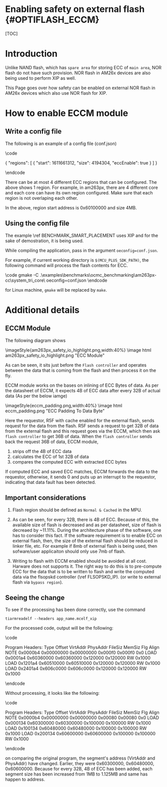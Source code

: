 # Enabling safety on external flash {#OPTIFLASH_ECCM}

[TOC]

# Introduction 

Unlike NAND flash, which has `spare area` for storing ECC of `main area`, NOR flash do not have such provision. NOR flash in AM26x devices are also being used to perform XIP as well. 

This Page goes over how safety can be enabled on external NOR flash in AM26x devices which also use NOR flash for XIP.

# How to enable ECCM module 

## Write a config file
The following is an example of a config file (conf.json)

\code 

{
    "regions": [
        {
            "start": 1611661312,
            "size": 4194304,
            "eccEnable": true
        }
    ]
}

\endcode 

There can be at most 4 different ECC regions that can be configured. The above shows 1 region. For example, in am263px, there are 4 different core and each core can have its own region configured. Make sure that each region is not overlaping each other.

In the above, region start address is 0x60100000 and size 4MB.

## Using the config file 

The example \ref BENCHMARK_SMART_PLACEMENT uses XIP and for the sake of demostration, it is being used. 

While compiling the application, pass in the argument `oeconfig=conf.json`. 

For example, if current working directory is `$(MCU_PLUS_SDK_PATH)`, the following command will process the flash contents for ECC.

\code
gmake -C .\examples\benchmarks\ocmc_benchmarking\am263px-cc\system_tri_core\ oeconfig=conf.json
\endcode 

for Linux machine, `gmake` will be replaced by `make`. 

# Additional details

## ECCM Module 

The following diagram shows 

\imageStyle{am263px_safety_io_highlight.png,width:40%}
\image html am263px_safety_io_highlight.png "ECC Module"

As can be seen, it sits just before the `Flash controller` and operates between the data that is coming from the flash and then process it on the fly. 

ECCM module works on the bases on inlining of ECC Bytes of data. As per the datasheet of ECCM, it expects 4B of ECC data after every 32B of actual data (As per the below iamge)

\imageStyle{eccm_padding.png,width:40%}
\image html eccm_padding.png "ECC Padding To Data Byte"

Here the requestor, R5F with cache enabled for the external flash, sends request for the data from the flash. R5F sends a request to get 32B of data from the external flash and this request goes via the ECCM, which then ask `flash controller` to get 36B of data. When the `flash controller` sends back the request 36B of data, ECCM module, 
1. strips off the 4B of ECC data 
2. calculates the ECC of 1st 32B of data
3. compares the computed ECC with extracted ECC bytes   

If computed ECC and saved ECC matches, ECCM forwards the data to the requestor, otherwise, it sends 0 and puts up an interrupt to the requestor, indicating that data fault has been detected.

## Important considerations 

1. Flash region should be defined as `Normal & Cached` in the MPU.
    
2. As can be seen, for every 32B, there is 4B of ECC. Because of this, the available size of flash is decreased and as per datasheet, size of flash is decreaed by ~11.11%. During the architecture phase of the software, one has to consider this fact. If the software requirement is to enable ECC on external flash, then, the size of the external flash should be reduced in linker file, etc. For example if 8mb of external flash is being used, then sofware/user applicaiton should only use 7mb of flash. 

3. Writing to flash with ECCM enabled should be avoided at all cost. Harware does not supports it. The right way to do this is to pre-compute ECC for the data that is to be written to flash and write the computed data via the flsopskd controller (\ref FLSOPSKD_IP). (or write to external flash via `bypass region`). 

## Seeing the change

To see if the processing has been done correctly, use the command 

`tiarmreadelf --headers app_name.mcelf_xip`

For the processed code, output will be the following:

\code 


Program Headers:
  Type           Offset   VirtAddr   PhysAddr   FileSiz MemSiz  Flg Align
  NOTE           0x0000b4 0x00000000 0x00000000 0x000f0 0x000f0     0x0
  LOAD           0x0001a4 0x60360000 0x60360000 0x120000 0x120000 RW  0x1000
  LOAD           0x1201a4 0x60510000 0x60510000 0x120000 0x120000 RW  0x1000
  LOAD           0x2401a4 0x606c0000 0x606c0000 0x120000 0x120000 RW  0x1000

\endcode 

Without processing, it looks like the following:

\code 

Program Headers:
  Type           Offset   VirtAddr   PhysAddr   FileSiz MemSiz  Flg Align
  NOTE           0x0000b4 0x00000000 0x00000000 0x00080 0x00080     0x0
  LOAD           0x000134 0x60300000 0x60300000 0x100000 0x100000 RW  0x1000
  LOAD           0x100134 0x60480000 0x60480000 0x100000 0x100000 RW  0x1000
  LOAD           0x200134 0x60600000 0x60600000 0x100000 0x100000 RW  0x1000

\endcode 

on comparing the original program, the segment's address (VirtAddr and PhysAddr) have changed. Earlier, they were 0x60300000, 0x60480000, 0x60600000. Because for every 32B, 4B of ECC has been added, each segment size has been increased from 1MB to 1.125MB and same has happen to address.  